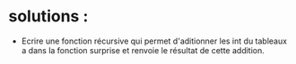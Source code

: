 # solutions :
* Ecrire une fonction récursive qui permet d'aditionner les int du tableaux a dans la fonction surprise et renvoie le résultat de cette addition.